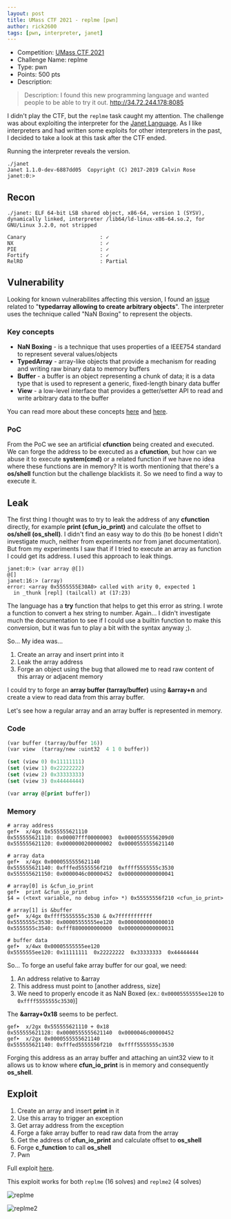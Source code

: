```yaml
---
layout: post
title: UMass CTF 2021 - replme [pwn]
author: rick2600
tags: [pwn, interpreter, janet]
---
```


 * Competition: [UMass CTF 2021](https://ctf.umasscybersec.org/)
 * Challenge Name: replme
 * Type: pwn
 * Points: 500 pts
 * Description: 
 > Description: I found this new programming language and wanted people to be able to try it out. http://34.72.244.178:8085


I didn't play the CTF, but the `replme` task caught my attention. The challenge was about exploiting the interpreter for the [Janet Language](https://janet-lang.org/). As I like interpreters and had written some exploits for other interpreters in the past, I decided to take a look at this task after the CTF ended.

Running the interpreter reveals the version.

```
./janet 
Janet 1.1.0-dev-6887dd05  Copyright (C) 2017-2019 Calvin Rose
janet:0:> 

```
<!--more-->
## Recon

```
./janet: ELF 64-bit LSB shared object, x86-64, version 1 (SYSV), dynamically linked, interpreter /lib64/ld-linux-x86-64.so.2, for GNU/Linux 3.2.0, not stripped

Canary                        : ✓ 
NX                            : ✓ 
PIE                           : ✓ 
Fortify                       : ✓ 
RelRO                         : Partial
```

## Vulnerability

Looking for known vulnerabilites affecting this version, I found an [issue](https://github.com/janet-lang/janet/issues/142) related to "**typedarray allowing to create arbitrary objects**". The interpreter uses the technique called "NaN Boxing" to represent the objects.

### Key concepts

* **NaN Boxing** - is a technique that uses properties of a IEEE754 standard to represent several values/objects
* **TypedArray** - array-like objects that provide a mechanism for reading and writing raw binary data to memory buffers
* **Buffer** -  a buffer is an object representing a chunk of data; it is a data type that is used to represent a generic, fixed-length binary data buffer
* **View** - a low-level interface that provides a getter/setter API to read and write arbitrary data to the buffer

You can read more about these concepts [here](https://craftinginterpreters.com/optimization.html#nan-boxing) and [here](https://developer.mozilla.org/en-US/docs/Web/JavaScript/Typed_arrays).

### PoC

From the PoC we see an artificial **cfunction** being created and executed. We can forge the address to be executed as a **cfunction**, but how can we abuse it to execute **system(cmd)** or a related function if we have no idea where these functions are in memory? It is worth mentioning that there's a **os/shell** function but the challenge blacklists it. So we need to find a way to execute it.

## Leak

The first thing I thought was to try to leak the address of any **cfunction** directly, for example **print (cfun\_io\_print)** and calculate the offset to **os/shell (os_shell)**. I didn't find an easy way to do this (to be honest I didn't investigate much, neither from experiments nor from janet documentation). But from my experiments I saw that if I tried to execute an array as function I could get its address. I used this approach to leak things.

```
janet:0:> (var array @[])
@[]
janet:16:> (array)
error: <array 0x5555555E30A0> called with arity 0, expected 1
  in _thunk [repl] (tailcall) at (17:23)

```

The language has a **try** function that helps to get this error as string. I wrote a function to convert a hex string to number. Again... I didn't investigate much the documentation to see if I could use a builtin function to make this conversion, but it was fun to play a bit with the syntax anyway ;).

So... My idea was...

1. Create an array and insert print into it
2. Leak the array address
3. Forge an object using the bug that allowed me to read raw content of this array or adjacent memory

I could try to forge an **array buffer (tarray/buffer)** using **&array+n** and create a view to read data from this array buffer.

Let's see how a regular array and an array buffer is represented in memory.

### Code

```lisp
(var buffer (tarray/buffer 16))
(var view  (tarray/new :uint32  4 1 0 buffer))

(set (view 0) 0x11111111) 
(set (view 1) 0x22222222) 
(set (view 2) 0x33333333) 
(set (view 3) 0x44444444) 

(var array @[print buffer])
```

### Memory
```
# array address
gef➤  x/4gx 0x555555621110
0x555555621110:	0x00007fff00000003	0x00005555556209d0
0x555555621120:	0x0000000200000002	0x0000555555621140

# array data
gef➤  x/4gx 0x0000555555621140
0x555555621140:	0xfffed5555556f210	0xffff5555555c3530
0x555555621150:	0x0000046c00000452	0x0000000000000041

# array[0] is &cfun_io_print
gef➤  print &cfun_io_print
$4 = (<text variable, no debug info> *) 0x55555556f210 <cfun_io_print>

# array[1] is &buffer
gef➤  x/4gx 0xffff5555555c3530 & 0x7fffffffffff
0x5555555c3530:	0x00005555555ee120	0x0000000000000010
0x5555555c3540:	0xfff8800000000000	0x0000000000000031

# buffer data
gef➤  x/4wx 0x00005555555ee120
0x5555555ee120:	0x11111111	0x22222222	0x33333333	0x44444444
```

So... To forge an useful fake array buffer for our goal, we need:

1. An address relative to &array
2. This address must point to [another address, size]
3. We need to properly encode it as NaN Boxed (ex.: `0x00005555555ee120` to `0xffff5555555c3530`)]

The **&array+0x18** seems to be perfect.
```
gef➤  x/2gx 0x555555621110 + 0x18
0x555555621128:	0x0000555555621140	0x0000046c00000452
gef➤  x/2gx 0x0000555555621140
0x555555621140:	0xfffed5555556f210	0xffff5555555c3530
```

Forging this address as an array buffer and attaching an uint32 view to it allows us to know where **cfun_io_print** is in memory and consequently **os_shell**.

## Exploit

1. Create an array and insert **print** in it
2. Use this array to trigger an exception
3. Get array address from the exception
4. Forge a fake array buffer to read raw data from the array
5. Get the address of **cfun_io_print** and calculate offset to **os_shell**
6. Forge **c_function** to call **os_shell**
7. Pwn

Full exploit [here](https://gist.github.com/rick2600/f92999a06dd4bf45832ba4633f6a6e87).

This exploit works for both `replme` (16 solves) and `replme2` (4 solves)

![replme](https://user-images.githubusercontent.com/2582199/112950609-da208280-9110-11eb-8452-4dee6e32152a.png)

![replme2](https://user-images.githubusercontent.com/2582199/112950630-e0166380-9110-11eb-85cb-33a9e4bb320a.png)



